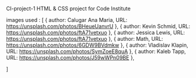 CI-project-1
HTML & CSS project for Code Institute


images used : [
    {
    author: Calugar Ana Maria,
    URL: https://unsplash.com/photos/BHeueUanvrU
    },
    {
    author: Kevin Schmid,
    URL: https://unsplash.com/photos/ftA71vetxuo
    },
    {
    author: Jessica Lewis,
    URL: https://unsplash.com/photos/ftA71vetxuo
    },
    {
    author: Math,
    URL: https://unsplash.com/photos/6GDW9BVdmkw
    },
    {
    author: Vladislav Klapin,
    URL: https://unsplash.com/photos/SymZoeE8quA
    },
    {
    author: Kaleb Tapp,
    URL: https://unsplash.com/photos/J59wWPn09BE
    },

]